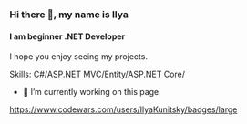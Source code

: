 ### Hi there 👋, my name is Ilya
#### I am beginner .NET Developer 
I hope you enjoy seeing my projects.

Skills: С#/ASP.NET MVC/Entity/ASP.NET Core/

- 🔭 I’m currently working on this page. 

https://www.codewars.com/users/IlyaKunitsky/badges/large


